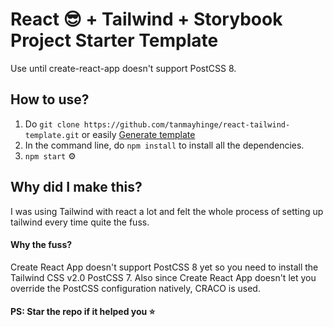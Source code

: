 # React 😎 + Tailwind + Storybook Project Starter Template 
Use until create-react-app doesn't support PostCSS 8.

## How to use?
1. Do `git clone https://github.com/tanmayhinge/react-tailwind-template.git` or easily [ Generate template](https://github.com/tanmayhinge/react-tailwind-template/generate)
2. In the command line, do `npm install` to install all the dependencies. 
3. `npm start` ⚙️

## Why did I make this?
I was using Tailwind with react a lot and felt the whole process of setting up tailwind every time quite the fuss.  

#### Why the fuss?
Create React App doesn't support PostCSS 8 yet so you need to install the Tailwind CSS v2.0 PostCSS 7. Also since Create React App doesn't let you override the PostCSS configuration natively, CRACO is used.

#### PS: Star the repo if it helped you ⭐
